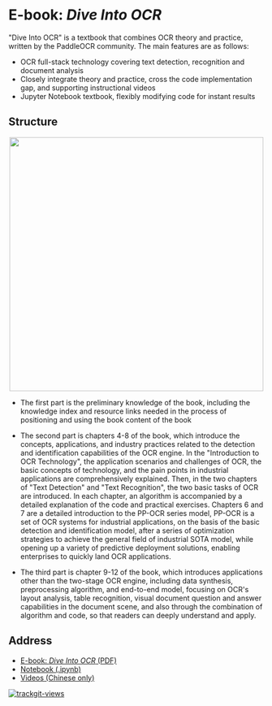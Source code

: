 # E-book: *Dive Into OCR*

"Dive Into OCR" is a textbook that combines OCR theory and practice, written by the PaddleOCR community. The main
features are as follows:

- OCR full-stack technology covering text detection, recognition and document analysis
- Closely integrate theory and practice, cross the code implementation gap, and supporting instructional videos
- Jupyter Notebook textbook, flexibly modifying code for instant results

## Structure

<div align="center">
<img src="https://user-images.githubusercontent.com/50011306/187578511-9f3c351e-b68c-4359-a6e5-475810993c61.png"  width = "500" />
</div>

- The first part is the preliminary knowledge of the book, including the knowledge index and resource links needed in
  the process of positioning and using the book content of the book

- The second part is chapters 4-8 of the book, which introduce the concepts, applications, and industry practices
  related to the detection and identification capabilities of the OCR engine. In the "Introduction to OCR Technology",
  the application scenarios and challenges of OCR, the basic concepts of technology, and the pain points in industrial
  applications are comprehensively explained. Then, in the two chapters of "Text Detection" and "Text Recognition", the
  two basic tasks of OCR are introduced. In each chapter, an algorithm is accompanied by a detailed explanation of the
  code and practical exercises. Chapters 6 and 7 are a detailed introduction to the PP-OCR series model, PP-OCR is a set
  of OCR systems for industrial applications, on the basis of the basic detection and identification model, after a
  series of optimization strategies to achieve the general field of industrial SOTA model, while opening up a variety of
  predictive deployment solutions, enabling enterprises to quickly land OCR applications.

- The third part is chapter 9-12 of the book, which introduces applications other than the two-stage OCR engine,
  including data synthesis, preprocessing algorithm, and end-to-end model, focusing on OCR's layout analysis, table
  recognition, visual document question and answer capabilities in the document scene, and also through the combination
  of algorithm and code, so that readers can deeply understand and apply.

## Address

- [E-book: *Dive Into OCR* (PDF)](https://paddleocr.bj.bcebos.com/ebook/Dive_into_OCR.pdf)
- [Notebook (.ipynb)](https://github.com/PaddleOCR-Community/Dive-into-OCR)
- [Videos (Chinese only)](https://aistudio.baidu.com/aistudio/education/group/info/25207)

<a href="https://trackgit.com">
<img src="https://us-central1-trackgit-analytics.cloudfunctions.net/token/ping/l7h1cua5ayvgmb8r958l" alt="trackgit-views" />
</a>

